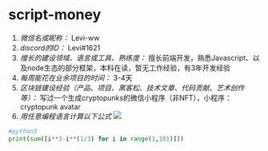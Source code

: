 # script-money

1. *微信名或昵称：* Levi-ww
2. *discord的ID：* Levi#1621
3. *擅长的建设领域、语言或工具、熟练度：* 擅长前端开发，熟悉Javascript、以及node生态的部分框架，本科在读，暂无工作经验，有3年开发经验
4. *每周能花在业余项目的时间：* 3-4天
5. *区块链建设经验（产品、项目、黑客松、技术文章、代码贡献、艺术创作等）：* 写过一个生成cryptopunks的微信小程序（非NFT），小程序：cryptopunk avatar
6. *用任意编程语言计算以下公式*
![](https://latex.codecogs.com/svg.image?\sum_{n=1}^{100}\left&space;(n^{3}-\sqrt[3]{n}&space;\right&space;))

```py
#python3
print(sum([i**3-i**(1/3) for i in range(1,101)]))
```
